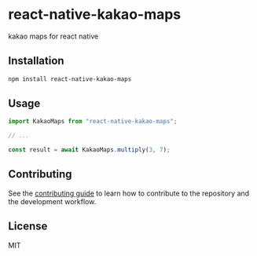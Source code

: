 # react-native-kakao-maps

kakao maps for react native

## Installation

```sh
npm install react-native-kakao-maps
```

## Usage

```js
import KakaoMaps from "react-native-kakao-maps";

// ...

const result = await KakaoMaps.multiply(3, 7);
```

## Contributing

See the [contributing guide](CONTRIBUTING.md) to learn how to contribute to the repository and the development workflow.

## License

MIT
